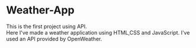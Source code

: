 # Weather-App
This is the first project using API.<br>
Here I've made a weather application using HTML,CSS and JavaScript. I've used an API provided by OpenWeather.  

